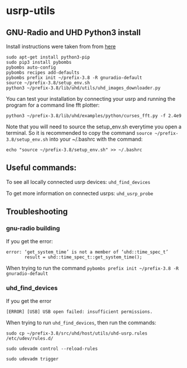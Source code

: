 # usrp-utils

## GNU-Radio and UHD Python3 install 
Install instructions were taken from from [here](https://github.com/gnuradio/pybombs#pybombs)
```
sudo apt-get install python3-pip
sudo pip3 install pybombs
pybombs auto-config
pybombs recipes add-defaults
pybombs prefix init ~/prefix-3.8 -R gnuradio-default
source ~/prefix-3.8/setup_env.sh
python3 ~/prefix-3.8/lib/uhd/utils/uhd_images_downloader.py
```
You can test your installation by connecting your usrp and running the program for a command line fft plotter:
```
python3 ~/prefix-3.8/lib/uhd/examples/python/curses_fft.py -f 2.4e9
```

Note that you will need to source the setup_env.sh everytime you open a terminal. So it is recommended to copy the command `source ~/prefix-3.8/setup_env.sh` into your ~/.bashrc with the command:
```
echo "source ~/prefix-3.8/setup_env.sh" >> ~/.bashrc
```

## Useful commands:
To see all locally connected usrp devices: `uhd_find_devices`

To get more information on connected usrps: `uhd_usrp_probe`

## Troubleshooting

### gnu-radio building
If you get the error:
```
error: ‘get_system_time’ is not a member of ‘uhd::time_spec_t’
       result = uhd::time_spec_t::get_system_time();
```
When trying to run the command `pybombs prefix init ~/prefix-3.8 -R gnuradio-default`

### uhd_find_devices
If you get the error
```
[ERROR] [USB] USB open failed: insufficient permissions.

```
When trying to run `uhd_find_devices`, then run the commands:
```
sudo cp ~/prefix-3.8/src/uhd/host/utils/uhd-usrp.rules /etc/udev/rules.d/

sudo udevadm control --reload-rules

sudo udevadm trigger
```


